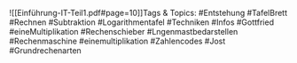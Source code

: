 
![[Einführung-IT-Teil1.pdf#page=10]]Tags & Topics:
   #Entstehung
   #TafelBrett
   #Rechnen
   #Subtraktion
   #Logarithmentafel
   #Techniken
   #Infos
   #Gottfried
   #eineMultiplikation
   #Rechenschieber
   #Lngenmastbedarstellen
   #Rechenmaschine
   #einemultiplikation
   #Zahlencodes
   #Jost
   #Grundrechenarten